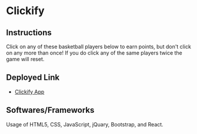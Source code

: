 # Clickify

## Instructions

Click on any of these basketball players below to earn points, but don't click on any more than once! If you do click any of the same players twice the game will reset.

## Deployed Link

* [Clickify App](https://tnazmee.github.io/Clickify/)

## Softwares/Frameworks

Usage of HTML5, CSS, JavaScript, jQuary, Bootstrap, and React.